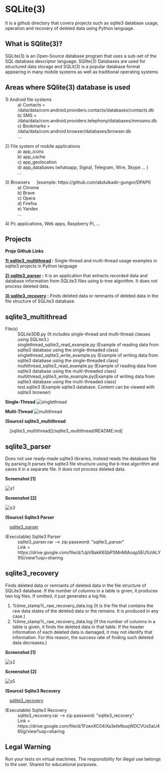 # SQLite(3)
It is a github directory that covers projects such as sqlite3 database usage, operation and recovery of deleted data using Python language.

What is SQlite(3)?
---
SQLite(3) is an Open-Source database program that uses a sub-set of the SQL database descriptor language. SQlite(3) Databases are used for structured data storage and SQLit(3) is a popular database format appearing in many mobile systems as well as traditional operating systems

Areas where SQlite(3) database is used
---
<dl>
  <dt> 1) Android file systems
  <dd>
  <dd> a) Contacts = /data/data/com.android.providers.contacts/databases/contacts.db
  <dd> b) SMS = /data/data/com.android.providers.telephony/databases/mmssms.db
  <dd> c) Bookmarks = /data/data/com.android.browser/databases/browser.db
  <dd> ...
</dl>
 
<dl>
  <dt> 2) File system of mobile applications
  <dd>
  <dd> a) app_icons
  <dd> b) app_cache
  <dd> c) app_geolocation
  <dd> d) app_databases (whatsapp, Signal, Telegram, Wire, Skype ... )
  <dd> ...
</dl>

<dl>
  <dt> 3) Browsers &emsp; [example: https://github.com/abdulkadir-gungor/DPAPI]   
  <dd>
  <dd> a) Chrome
  <dd> b) Brave
  <dd> c) Opera
  <dd> d) Firefox
  <dd> e) Yandex
  <dd> ...
</dl>

<dl>
   <dt>4) Pc applications, Web apps, Raspberry Pi, ...
   <dd>
</dl>


Projects
---
**Proje Github Links**

**[1) sqlite3_multithread](/sqlite3_multithread/README.md) :** Single-thread and multi-thread usage examples in sqlite3 projects in Python language

**[2) sqlite3_parser](/sqlite3_parser/README.md) :** It is an application that extracts recorded data and database information from SQLite3 files using b-tree algorithm. It does not process deleted data.

**[3) sqlite3_recovery](/sqlite3_recovery/README.md) :** Finds deleted data or remnants of deleted data in the file structure of SQLite3 database.


sqlite3_multithread
---
<dl>
  <dt> File(s)
  <dd>
  <dd> SQLite3DB.py (It includes single-thread and multi-thread classes using SQLite3.)
  <dd> singlethread_sqlite3_read_example.py (Example of reading data from sqlite3 database using the single-threaded class)
  <dd> singlethread_sqlite3_write_example.py (Example of writing data from sqlite3 database using the single-threaded class)
  <dd> multithread_sqlite3_read_example.py (Example of reading data from sqlite3 database using the multi-threaded class)
  <dd> multithread_sqlite3_write_example.py(Example of writing data from sqlite3 database using the multi-threaded class)
  <dd> test.sqlite3 (Example sqlite3 database. Content can be viewed with sqlite3 browser)
</dl>


**Single-Thread**
![singlethread](https://user-images.githubusercontent.com/71177413/169505986-7f83e8ea-25d5-49d5-8395-022d5e900c65.JPG)


**Multi-Thread**
![multithread](https://user-images.githubusercontent.com/71177413/169506034-c75a070d-a5c4-459b-a63b-42adabe3087d.JPG)


**(Source) sqlite3_multithread**

&emsp;[sqlite3_multithread](/sqlite3_multithread/README.md]

sqlite3_parser
---
Does not use ready-made sqlite3 libraries, instead reads the database file by parsing.It parses the sqlite3 file structure using the b-tree algorithm and saves it in a separate file. It does not process deleted data.

**Screenshot [1]**

![s1](https://user-images.githubusercontent.com/71177413/169509541-bfd91283-2e21-4afd-8c2e-49ee195df2af.JPG)

**Screenshot [2]**

![s3](https://user-images.githubusercontent.com/71177413/169512193-2b3acd3a-c460-4494-8d50-b6aa91bea867.JPG)

**(Source) Sqlite3 Parser**

&emsp;[sqlite3_parser](/sqlite3_parser/README.md)

<dl>
  <dt> (Executable) Sqlite3 Parser
  <dd>
  <dd> sqlite3_parser.rar --> zip password: "sqlite3_parser"
  <dd> Link = https://drive.google.com/file/d/1JpVBakK6SbPSMnMIAoqp5EU5zlALY9Si/view?usp=sharing
</dl>

sqlite3_recovery
---
 Finds deleted data or remnants of deleted data in the file structure of SQLite3 database. If the number of columns in a table is given, it produces two log files. If omitted, it just generates a log file.
 1) %time_stamp%_raw_recovery_data.log (It is the file that contains the raw data states of the deleted data or the remains. It is produced in any case.)
 2) %time_stamp%_raw_recovery_data.log (If the number of columns in a table is given, it finds the deleted data in that table. If the header information of each deleted data is damaged, it may not identify that information. For this reason, the success rate of finding such deleted data decreases.)

**Screenshot [1]**

![s2](https://user-images.githubusercontent.com/71177413/169513058-a82bb6ff-5467-42e3-a739-61b321e17b2c.jpg)

**Screenshot [2]**

![s5](https://user-images.githubusercontent.com/71177413/169516775-1ff1cfc1-b205-4d53-a7e2-88da63a39412.jpg)

**(Source) Sqlite3 Recovery**

&emsp;[sqlite3_recovery](/sqlite3_recovery/README.md)

<dl>
  <dt> (Executable) Sqlite3 Recovery
  <dd>
  <dd> sqlite3_recovery.rar --> zip password: "sqlite3_recovery"
  <dd> Link = https://drive.google.com/file/d/1FzenXC04iXa3efefbuqWDCVUs5aU460g/view?usp=sharing
</dl>

Legal Warning
---
Run your tests on virtual machines. The responsibility for illegal use belongs to the user. Shared for educational purposes.
